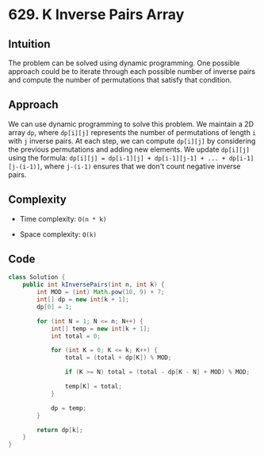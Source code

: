 # 629. K Inverse Pairs Array

## Intuition

The problem can be solved using dynamic programming. One possible approach could be to iterate through each possible number of inverse pairs and compute the number of permutations that satisfy that condition.

## Approach

We can use dynamic programming to solve this problem. We maintain a 2D array `dp`, where `dp[i][j]` represents the number of permutations of length `i` with `j` inverse pairs. At each step, we can compute `dp[i][j]` by considering the previous permutations and adding new elements. We update `dp[i][j]` using the formula: `dp[i][j] = dp[i-1][j] + dp[i-1][j-1] + ... + dp[i-1][j-(i-1)]`, where `j-(i-1)` ensures that we don't count negative inverse pairs.

## Complexity

- Time complexity: `O(n * k)`

- Space complexity: `O(k)`

## Code

```java
class Solution {
    public int kInversePairs(int n, int k) {
        int MOD = (int) Math.pow(10, 9) + 7;
        int[] dp = new int[k + 1];
        dp[0] = 1;

        for (int N = 1; N <= n; N++) {
            int[] temp = new int[k + 1];
            int total = 0;

            for (int K = 0; K <= k; K++) {
                total = (total + dp[K]) % MOD;

                if (K >= N) total = (total - dp[K - N] + MOD) % MOD;

                temp[K] = total;
            }

            dp = temp;
        }

        return dp[k];
    }
}
```
